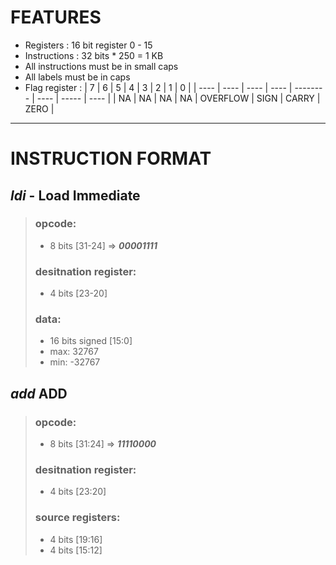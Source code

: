 # FEATURES

- Registers : 16 bit register 0 - 15  
- Instructions : 32 bits * 250 = 1 KB
- All instructions must be in small caps
- All labels must be in caps
- Flag register :
 |  7   |  6   |  5   |  4   |  3       |  2   |  1    |  0   |
 | ---- | ---- | ---- | ---- | -------- | ---- | ----- | ---- |
 |  NA  |  NA  |  NA  |  NA  | OVERFLOW | SIGN | CARRY | ZERO |

---

<!-- (31)00000000(24) (23)0000(20) (19)0000(16) (15)0000(12) (11)0000(8) (7)0000(4) (3)0000(0) -->

# INSTRUCTION FORMAT

## ***ldi*** - Load Immediate 
> ### opcode: 
>- 8 bits [31-24] => ***00001111***  
> ### desitnation register: 
>- 4 bits [23-20]  
> ### data: 
>- 16 bits signed [15:0]  
>- max: 32767
>- min: -32767

## ***add*** ADD
> ### opcode: 
>- 8 bits [31:24] => ***11110000***  
> ### desitnation register: 
>- 4 bits [23:20]  
> ### source registers:
>- 4 bits [19:16]
>- 4 bits [15:12]
